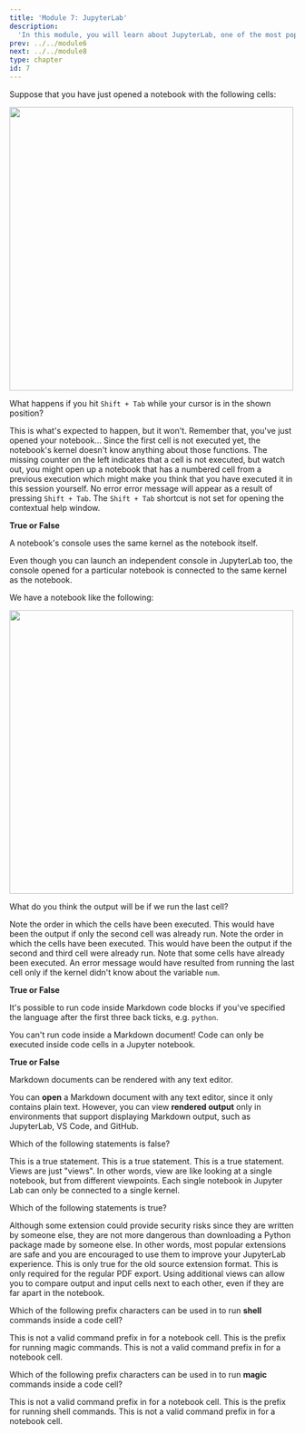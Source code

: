 ```yaml
---
title: 'Module 7: JupyterLab'
description:
  'In this module, you will learn about JupyterLab, one of the most popular development environments for data science projects.' 
prev: ../../module6
next: ../../module8
type: chapter
id: 7
---
```


<exercise id="0" title="Module learning outcomes" type="slides,video">
<slides source="module7/module7_00" shot="1" start="0:003" end="05:31"></slides>
</exercise>
<!-- ------------------------------------ -->
<!-- ------------------------------------ -->
<exercise id='1' title="Jupyter notebooks" type="slides,video">
<slides source="module7/module7_01"></slides>
</exercise>
<!-- ------------------------------------ -->
<exercise id='2' title="✍️ Practice: Keeping a notebook ">

Suppose that you have just opened a notebook with the following cells:

<img src="/module7/mcq.png" width="500"></img>

What happens if you hit `Shift + Tab` while your cursor is in the shown position?

<choice id="1">

<opt text="A pop-up will appear to show the <code>pd.read_csv()</code>'s documentation">
This is what's expected to happen, but it won't. Remember that, you've just opened your notebook...
</opt>

<opt text="Nothing will appear" correct="true">
Since the first cell is not executed yet, the notebook's kernel doesn't know anything about those functions. The missing counter on the left indicates that a cell is not executed, but watch out, you might open up a notebook that has a numbered cell from a previous execution which might make you think that you have executed it in this session yourself.
</opt>

<opt text="You'll get an error message">
No error error message will appear as a result of pressing <code>Shift + Tab</code>.
</opt>

<opt text="JupyterLab's contextual help window will be opened">
The <code>Shift + Tab</code> shortcut is not set for opening the contextual help window.
</opt>

</choice>

**True or False**

A notebook's console uses the same kernel as the notebook itself.

<choice id="2">

<opt text="True" correct="true">
</opt>

<opt text="False">
Even though you can launch an independent console in JupyterLab too, the console opened for a particular notebook is connected to the same kernel as the notebook.
</opt>

</choice>

We have a notebook like the following:

<img src="/module7/mcq2.png" width="500"></img>

What do you think the output will be if we run the last cell?

<choice id="3">

<opt text="27">
Note the order in which the cells have been executed. This would have been the output if only the second cell was already run.
</opt>

<opt text="9">
Note the order in which the cells have been executed. This would have been the output if the second and third cell were already run.
</opt>

<opt text="60" correct="true">
</opt>

<opt text="An error message">
Note that some cells have already been executed. An error message would have resulted from running the last cell only if the kernel didn't know about the variable <code>num</code>.
</opt>

</choice>

</exercise>
<!-- ------------------------------------ -->
<exercise id='3' title="Markdown for text formatting" type="slides,video">
<slides source="module7/module7_02"></slides>
</exercise>
<!-- ------------------------------------ -->
<exercise id='4' title="✍️ Practice: Markdown is everywhere we look">

**True or False**

It's possible to run code inside Markdown code blocks if you've specified the language after the first three back ticks, e.g. `python`.

<choice id="1">

<opt text="True">
You can't run code inside a Markdown document! Code can only be executed inside code cells in a Jupyter notebook.
</opt>

<opt text="False" correct="true">
</opt>

</choice>

**True or False**

Markdown documents can be rendered with any text editor.

<choice id="2">

<opt text="True">
You can <b>open</b> a Markdown document with any text editor, since it only contains plain text. However, you can view <b>rendered output</b> only in environments that support displaying Markdown output, such as JupyterLab, VS Code, and GitHub.
</opt>

<opt text="False" correct="true">
</opt>

</choice>

</exercise>
<!-- ------------------------------------ -->
<exercise id='5' title="Intermediate JupyterLab tips and tricks" type="slides,video">
<slides source="module7/module7_03"></slides>
</exercise>
<!-- ------------------------------------ -->
<exercise id='6' title="✍️ Practice: JupyterLab level up">

Which of the following statements is false?

<choice id="1">

<opt text="When you edit a notebook, all notebook views reflect the change.">
This is a true statement.
</opt>

<opt text="A notebook converted to Markdown format can be opened with any text editor.">
This is a true statement.
</opt>

<opt text="A source extension requires rebuilding JupyterLab.">
This is a true statement.
</opt>

<opt text="Different kernels can be used with different views of a notebook." correct="true">
Views are just "views". In other words, view are like looking at a single notebook, but from different viewpoints.
Each single notebook in Jupyter Lab can only be connected to a single kernel.
</opt>

</choice>

Which of the following statements is true?

<choice id="2">

<opt text="You should avoid using extensions since they are a security risk">
Although some extension could provide security risks since they are written by someone else, they are not more dangerous than downloading a Python package made by someone else. In other words, most popular extensions are safe and you are encouraged to use them to improve your JupyterLab experience.
</opt>

<opt text="Prebuilt extensions can be installed via the extension manager GUI">
This is only true for the old source extension format.
</opt>

<opt text="Exporting to WebPDF requires that you install the LaTeX typesetting program">
This is only required for the regular PDF export.
</opt>

<opt text="Additional cell and notebook views are helpful when working with long notebook files" correct="true">
Using additional views can allow you to compare output and input cells next to each other, even if they are far apart in the notebook.
</opt>

</choice>

</exercise>
<!-- ------------------------------------ -->
<exercise id='7' title="Advanced JupyterLab tips and tricks" type="slides,video">
<slides source="module7/module7_04"></slides>
</exercise>
<!-- ------------------------------------ -->
<exercise id='8' title="✍️ Practice: JupyterLab level up again">

Which of the following prefix characters can be used in to run **shell** commands inside a code cell?

<choice id="1">

<opt text="<code>&</code>">
This is not a valid command prefix in for a notebook cell.
</opt>

<opt text="<code>!</code>" correct="true">
</opt>

<opt text="<code>%</code>">
This is the prefix for running magic commands.
</opt>

<opt text="<code>$</code>">
This is not a valid command prefix in for a notebook cell.
</opt>

</choice>

Which of the following prefix characters can be used in to run **magic** commands inside a code cell?

<choice id="2">

<opt text="<code>&</code>">
This is not a valid command prefix in for a notebook cell.
</opt>

<opt text="<code>!</code>">
This is the prefix for running shell commands.
</opt>

<opt text="<code>%</code>" correct="true">
</opt>

<opt text="<code>$</code>">
This is not a valid command prefix in for a notebook cell.
</opt>

</choice>
</exercise>
<!-- ------------------------------------ -->
<exercise id='9' title="What Did We Learn?" type="slides,video">
<slides source="module7/module7_end"></slides>
</exercise>
<!-- ------------------------------------ -->

